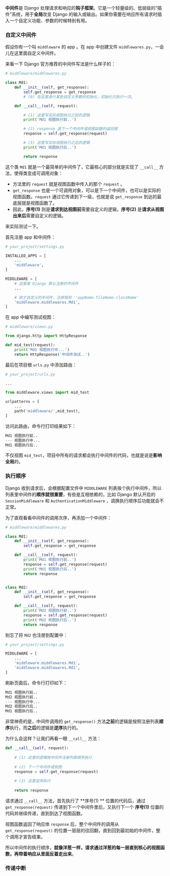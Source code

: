 **中间件**是 Django 处理请求和响应的**钩子框架**。它是一个轻量级的、低层级的“插件”系统，用于**全局**改变 Django 的输入或输出。如果你需要在响应所有请求时插入一个自定义功能、参数的时候特别有用。

### 自定义中间件

假设你有一个叫 `middleware` 的 app 。在 app 中创建文件 `middlewares.py`，一会儿在这里面自定义中间件。

来看一下 Django 官方推荐的中间件写法是什么样子的：

```python
# middleware/middlewares.py

class Md1:
    def __init__(self, get_response):
        self.get_response = get_response
        # (0) 在这里进行某些自定义参数的初始化。初始化只执行一次。

    def __call__(self, request):

        # (1) 这里写实际视图执行之前的逻辑
        print('Md1 视图执行前..')

        # (2) response 是下一个中间件或视图函数的返回值
        response = self.get_response(request)

        # (3) 这里写实际视图执行之后的逻辑
        print('Md1 视图执行后..')

        return response
```

这个类 `Md1` 就是一个最简单的中间件了，它最核心的部分就是实现了 `__call__` 方法，使得类变成可调用对象：

-  方法里的 `request` 就是视图函数中传入的那个 `request` 。
- `get_response` 也是一个可调用对象，可以是下一个中间件，也可以是实际的视图函数。`request` 通过它传递到下一级，也就是说 `get_response` 到达的最底层就是视图函数了。
- 因此，**序号(1)** 则是**请求到达视图前**需要自定义的逻辑，**序号(2)** 是**请求从视图出来后**需要自定义的逻辑。

来实际测试一下。

首先注册 app 和中间件：

```python
# your_project/settings.py

INSTALLED_APPS = [
    ...
    'middleware',
]

MIDDLEWARE = [
    # 这里是 Django 默认注册的中间件
    ...

    # 刚才自定义的中间件，注册规则：'appName.fileName.className'
    'middleware.middlewares.Md1',
]
```

在 app 中编写测试视图：

```python
# middleware/views.py

from django.http import HttpResponse

def mid_test(request):
    print('Md1 视图执行中...')
    return HttpResponse('中间件测试..')
```

最后在项目根 `urls.py` 中添加路由：

```python
# your_project/urls.py

...

from middleware.views import mid_test

urlpatterns = [
    ...
    path('middleware/',mid_test),
]
```

访问此路由，命令行打印结果如下：

```python
Md1 视图执行前..
--- 视图执行中...
Md1 视图执行后..
```

不仅视图 `mid_test`，项目中所有的请求都会执行中间件的代码，也就是说是**影响全局**的。

### 执行顺序

Django 收到请求后，会根据配置文件中 `MIDDLEWARE` 列表挨个执行中间件，所以列表里中间件的**顺序就很重要**，有些是互相依赖的，比如 Django 默认开启的 `SessionMiddleware` 和 `AuthenticationMiddleware` ，调换执行顺序后功能就会不正常。

为了直观看看中间件的调用次序，再添加一个中间件：

```python
# middleware/middlewares.py

class Md1:
    def __init__(self, get_response):
        self.get_response = get_response

    def __call__(self, request):
        print('Md1 视图执行前..')
        response = self.get_response(request)
        print('Md1 视图执行后..')
        return response


class Md2:
    def __init__(self, get_response):
        self.get_response = get_response

    def __call__(self, request):
        print('Md2 视图执行前..')
        response = self.get_response(request)
        print('Md2 视图执行后..')
        return response
```

别忘了将 `Md2` 也注册到配置中：

```python
# your_project/settings.py

MIDDLEWARE = [
    ...
    'middleware.middlewares.Md1',
    'middleware.middlewares.Md2',
]
```

刷新页面后，命令行打印如下：

```python
Md1 视图执行前..
Md2 视图执行前..
--- 视图执行中...
Md2 视图执行后..
Md1 视图执行后..
```

非常神奇的是，中间件调用的 `get_response()` 方法**之前**的逻辑是按照注册列表**顺序**执行，而**之后**的逻辑是**逆序**执行的。

为什么会这样？让我们再看一眼 `__call__` 方法：

```python
def __call__(self, request):
    
    # (1) 这里的逻辑按中间件注册列表顺序执行
    
    # (2) 下一个中间件或视图
    response = self.get_response(request)
    
    # (3) 这里逆序执行
    
    return response
```

请求通过 `__call__` 方法，首先执行了 **序号(1) ** 位置的代码后，通过 `get_response(request)` 传递到下一个中间件里后，又执行下一个 **序号(1)** 位置的代码并继续传递，直到到达了视图函数。

视图函数返回了响应体 `response` 后，整个中间件的调用从 `get_response(request)` 的位置一层层的往回翻，直到回到最初始的中间件，整个调用才宣告结束。

所以中间件的执行顺序，**就像洋葱一样，请求通过洋葱的每一层直到核心的视图函数，再带着响应从里面反着走出来**。

### 传递中断

